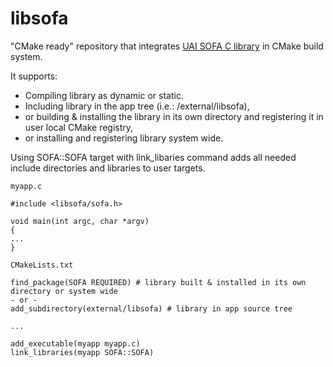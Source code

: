 # libsofa
"CMake ready" repository that integrates [UAI SOFA C library](https://www.iausofa.org/current_C.html#Downloads) in CMake build system.

It supports:
- Compiling library as dynamic or static.
- Including library in the app tree (i.e.: <MYAPPDIR>/external/libsofa),
- or building & installing the library in its own directory and registering it in user local CMake registry,
- or installing and registering library system wide.

Using SOFA::SOFA target with link_libaries command adds all needed include directories and libraries to user targets.

``` 
myapp.c

#include <libsofa/sofa.h>

void main(int argc, char *argv)
{
...
}

CMakeLists.txt

find_package(SOFA REQUIRED) # library built & installed in its own directory or system wide
- or -
add_subdirectory(external/libsofa) # library in app source tree

...

add_executable(myapp myapp.c)
link_libraries(myapp SOFA::SOFA)
```
